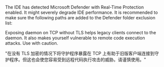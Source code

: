 The IDE has detected Microsoft Defender with Real-Time Protection enabled. It might severely degrade IDE performance. It is recommended to make sure the following paths are added to the Defender folder exclusion list: 

Exposing daemon on TCP without TLS helps legacy clients connect to the daemon. It also makes yourself vulnerable to remote code execution attacks. Use with caution.

"在没有 TLS 加密的情况下将守护程序暴露在 TCP 上有助于旧版客户端连接到守护程序。但这也会使您容易受到远程代码执行攻击的威胁。请谨慎使用。"
